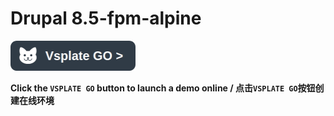# Drupal 8.5-fpm-alpine

<a href="https://www.vsplate.com/?docker-compose=https://github.com/vsplate/dcenvs/drupal/8.5-fpm-alpine"><img alt="VSPLATE GO" src="https://raw.githubusercontent.com/vsplate/images/master/vsgo_btn.png" width="200px"></a>

**Click the `VSPLATE GO` button to launch a demo online / 点击`VSPLATE GO`按钮创建在线环境**